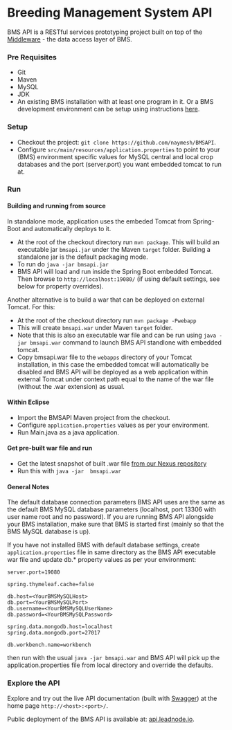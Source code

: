 Breeding Management System API
==============================
BMS API is a RESTful services prototyping project built on top of the [Middleware](https://github.com/naymesh/IBPDevUtilIBPMiddleware) - the data access layer of BMS.

### Pre Requisites ###
* Git
* Maven
* MySQL
* JDK
* An existing BMS installation with at least one program in it. Or a BMS development environment can be setup using instructions [here](https://github.com/digitalabs/IBDBScripts/tree/master/setuputils).

### Setup ###
* Checkout the project: `git clone https://github.com/naymesh/BMSAPI`.
* Configure `src/main/resources/application.properties` to point to your (BMS) environment specific values for MySQL central and local crop databases and the port (server.port) you want embedded tomcat to run at.

### Run ###

#### Building and running from source ####

In standalone mode, application uses the embeded Tomcat from Spring-Boot and automatically deploys to it.

* At the root of the checkout directory run `mvn package`. This will build an executable jar `bmsapi.jar` under the Maven `target` folder. Building a standalone jar is the default packaging mode.
* To run do `java -jar bmsapi.jar`
* BMS API will load and run inside the Spring Boot embedded Tomcat. Then browse to `http://localhost:19080/` (if using default settings, see below for property overrides). 

Another alternative is to build a war that can be deployed on external Tomcat. For this:
* At the root of the checkout directory run `mvn package -Pwebapp`
* This will create `bmsapi.war` under Maven `target` folder.
* Note that this is also an executable war file and can be run using `java -jar bmsapi.war` command to launch BMS API standlone with embedded tomcat.
* Copy bmsapi.war file to the `webapps` directory of your Tomcat installation, in this case the embedded tomcat will automatically be disabled and BMS API will be deployed as a web application within external Tomcat under context path equal to the name of the war file (without the .war extension) as usual.

#### Within Eclipse ####
* Import the BMSAPI Maven project from the checkout.
* Configure `application.properties` values as per your environment.
* Run Main.java as a java application.

#### Get pre-built war file and run ####

* Get the latest snapshot of built .war file [from our Nexus repository](http://gcp.efficio.us.com:8081/nexus/content/repositories/snapshots/org/generationcp/bmsapi/)
* Run this with `java -jar  bmsapi.war`

#### General Notes ###
The default database connection parameters BMS API uses are the same as the default BMS MySQL database parameters (localhost, port 13306 with user name root and no password). If you are running BMS API alongside your BMS installation, make sure that BMS is started first (mainly so that the BMS MySQL database is up). 

If you have not installed BMS with default database settings, create `application.properties` file in same directory as the BMS API executable war file and update db.* property values as per your environment:

```
server.port=19080

spring.thymeleaf.cache=false

db.host=<YourBMSMySQLHost>
db.port=<YourBMSMySQLPort>
db.username=<YourBMSMySQLUserName>
db.password=<YourBMSMySQLPassword>

spring.data.mongodb.host=localhost
spring.data.mongodb.port=27017

db.workbench.name=workbench
```

then run with the usual `java -jar bmsapi.war` and BMS API will pick up the application.properties file from local directory and override the defaults.

### Explore the API ###
Explore and try out the live API documentation (built with [Swagger](https://helloreverb.com/developers/swagger)) at the home page `http://<host>:<port>/`.

Public deployment of the BMS API is available at: [api.leadnode.io](http://api.leafnode.io:8080/). 


